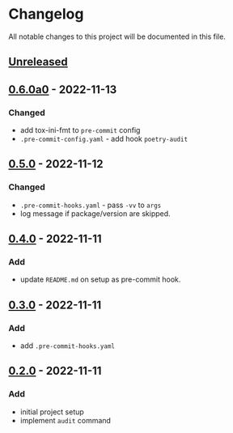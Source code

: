 # Changelog

All notable changes to this project will be documented in this file.

## [Unreleased]


## [0.6.0a0] - 2022-11-13
### Changed
* add tox-ini-fmt to `pre-commit` config
* `.pre-commit-config.yaml` - add hook `poetry-audit`

## [0.5.0] - 2022-11-12
### Changed
* `.pre-commit-hooks.yaml` - pass `-vv` to `args`
* log message if package/version are skipped.

## [0.4.0] - 2022-11-11
### Add
* update `README.md` on setup as pre-commit hook.

## [0.3.0] - 2022-11-11
### Add
* add `.pre-commit-hooks.yaml`

## [0.2.0] - 2022-11-11
### Add
* initial project setup
* implement `audit` command


[Unreleased]: https://github.com/koyeung/ko-poetry-audit-plugin/compare/main...HEAD
[0.6.0a0]: https://github.com/koyeung/ko-poetry-audit-plugin/releases/tag/0.6.0a0
[0.5.0]: https://github.com/koyeung/ko-poetry-audit-plugin/releases/tag/0.5.0
[0.4.0]: https://github.com/koyeung/ko-poetry-audit-plugin/releases/tag/0.4.0
[0.3.0]: https://github.com/koyeung/ko-poetry-audit-plugin/releases/tag/0.3.0
[0.2.0]: https://github.com/koyeung/ko-poetry-audit-plugin/releases/tag/0.2.0
